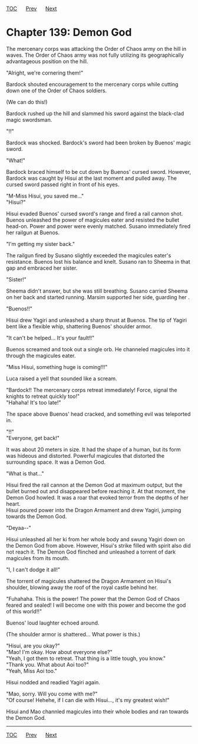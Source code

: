 [TOC](../readme.md)&nbsp;&nbsp;&nbsp;&nbsp;&nbsp;&nbsp;[Prev](section_0053.md)&nbsp;&nbsp;&nbsp;&nbsp;&nbsp;&nbsp;[Next](section_0055.md)



# Chapter 139: Demon God

The mercenary corps was attacking the Order of Chaos army on the hill in
waves. The Order of Chaos army was not fully utilizing its
geographically advantageous position on the hill.  
  
"Alright, we're cornering them!"  
  
Bardock shouted encouragement to the mercenary corps while cutting down
one of the Order of Chaos soldiers.  
  
(We can do this!)  
  
Bardock rushed up the hill and slammed his sword against the black-clad
magic swordsman.  
  
"!!"  
  
Bardock was shocked. Bardock's sword had been broken by Buenos' magic
sword.  
  
"What!"  
  
Bardock braced himself to be cut down by Buenos' cursed sword. However,
Bardock was caught by Hisui at the last moment and pulled away. The
cursed sword passed right in front of his eyes.  
  
"M-Miss Hisui, you saved me..."  
"Hisui?"  
  
Hisui evaded Buenos' cursed sword's range and fired a rail cannon shot.
Buenos unleashed the power of magicules eater and resisted the bullet
head-on. Power and power were evenly matched. Susano immediately fired
her railgun at Buenos.  
  
"I'm getting my sister back."  
  
The railgun fired by Susano slightly exceeded the magicules eater's
resistance. Buenos lost his balance and knelt. Susano ran to Sheema in
that gap and embraced her sister.  
  
"Sister!"  
  
Sheema didn't answer, but she was still breathing. Susano carried Sheema
on her back and started running. Marsim supported her side, guarding her
.  
  
"Buenos!!"  
  
Hisui drew Yagiri and unleashed a sharp thrust at Buenos. The tip of
Yagiri bent like a flexible whip, shattering Buenos' shoulder armor.  
  
"It can't be helped... It's your fault!!"  
  
Buenos screamed and took out a single orb. He channeled magicules into
it through the magicules eater.  
  
"Miss Hisui, something huge is coming!!!"  
  
Luca raised a yell that sounded like a scream.  
  
"Bardock!! The mercenary corps retreat immediately! Force, signal the
knights to retreat quickly too!"  
"Hahaha! It's too late!"  
  
The space above Buenos' head cracked, and something evil was teleported
in.  
  
"!!"  
"Everyone, get back!"  
  
It was about 20 meters in size. It had the shape of a human, but its
form was hideous and distorted. Powerful magicules that distorted the
surrounding space. It was a Demon God.  
  
"What is that..."  
  
Hisui fired the rail cannon at the Demon God at maximum output, but the
bullet burned out and disappeared before reaching it. At that moment,
the Demon God howled. It was a roar that evoked terror from the depths
of her heart.  
Hisui poured power into the Dragon Armament and drew Yagiri, jumping
towards the Demon God.  
  
"Deyaa--"  
  
Hisui unleashed all her ki from her whole body and swung Yagiri down on
the Demon God from above. However, Hisui's strike filled with spirit
also did not reach it. The Demon God flinched and unleashed a torrent of
dark magicules from its mouth.  
  
"I, I can't dodge it all!"  
  
The torrent of magicules shattered the Dragon Armament on Hisui's
shoulder, blowing away the roof of the royal castle behind her.  
  
"Fuhahaha. This is the power! The power that the Demon God of Chaos
feared and sealed! I will become one with this power and become the god
of this world!!"  
  
Buenos' loud laughter echoed around.  
  
(The shoulder armor is shattered... What power is this.)  
  
"Hisui, are you okay?"  
"Mao! I'm okay. How about everyone else?"  
"Yeah, I got them to retreat. That thing is a little tough, you know."  
"Thank you. What about Aoi too?"  
"Yeah, Miss Aoi too."  
  
Hisui nodded and readied Yagiri again.  
  
"Mao, sorry. Will you come with me?"  
"Of course! Hehehe, if I can die with Hisui..., it's my greatest
wish!"  
  
Hisui and Mao channled magicules into their whole bodies and ran towards
the Demon God.  
  
  


---
[TOC](../readme.md)&nbsp;&nbsp;&nbsp;&nbsp;&nbsp;&nbsp;[Prev](section_0053.md)&nbsp;&nbsp;&nbsp;&nbsp;&nbsp;&nbsp;[Next](section_0055.md)

